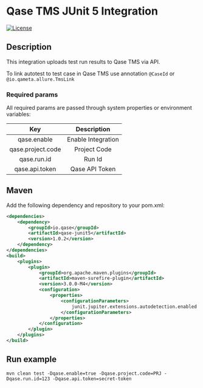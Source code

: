 # Qase TMS JUnit 5 Integration #
[![License](https://lxgaming.github.io/badges/License-Apache%202.0-blue.svg)](https://www.apache.org/licenses/LICENSE-2.0)

## Description ##
This integration uploads test run results to Qase TMS via API.

To link autotest to test case in Qase TMS use annotation `@CaseId` or `@io.qameta.allure.TmsLink`

### Required params ###
All required params are passed through system properties or environment variables:

|  Key              | Description |
| :---------------: | :----------: |
| qase.enable       | Enable Integration |
| qase.project.code | Project Code |
| qase.run.id       | Run Id |
| qase.api.token    | Qase API Token |

## Maven ##

Add the following dependency and repository to your pom.xml:
```xml
<dependencies>
    <dependency>
        <groupId>io.qase</groupId>
        <artifactId>qase-junit5</artifactId>
        <version>1.0.2</version>
    </dependency>
</dependencies>
<build>
    <plugins>
        <plugin>
            <groupId>org.apache.maven.plugins</groupId>
            <artifactId>maven-surefire-plugin</artifactId>
            <version>3.0.0-M4</version>
            <configuration>
                <properties>
                    <configurationParameters>
                        junit.jupiter.extensions.autodetection.enabled = true
                    </configurationParameters>
                </properties>
            </configuration>
        </plugin>
    </plugins>
</build>
```

## Run example ##

```
mvn clean test -Dqase.enable=true -Dqase.project.code=PRJ -Dqase.run.id=123 -Dqase.api.token=secret-token
```
